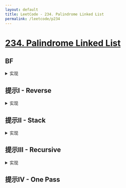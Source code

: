 ```yaml
---
layout: default
title: LeetCode - 234. Palindrome Linked List
permalink: /leetcode/p234
---
```


# [234. Palindrome Linked List](https://leetcode-cn.com/problems/palindrome-linked-list/)

## BF
<details markdown="1">
<summary markdown="span">实现</summary>

```javascript
```
</details>

## 提示I - Reverse
<details markdown="1">
<summary markdown="span">实现</summary>

```javascript

/**
 * Definition for singly-linked list.
 * function ListNode(val) {
 *     this.val = val;
 *     this.next = null;
 * }
 */
/**
 * @param {ListNode} head
 * @return {boolean}
 */
const isPalindrome = (head) => {
    if (head === null || head.next === null) return true;

    const reversedList = cloneAndReverse(head);
    return checkEqual(head, reversedList);
};

const cloneAndReverse = (head) => {
    let lastNode = null, p = head;
    
    while (p != null) {
        const newNode = new ListNode(p.val);
        newNode.next = lastNode;
        lastNode = newNode;
        p = p.next;
    }

    return lastNode;
};

const checkEqual = (list, reversedList) => {
    let l1 = list, l2 = reversedList;

    while (l1 !== null && l2 !== null) {
        if (l1.val !== l2.val) return false;
        l1 = l1.next;
        l2 = l2.next;
    }

    return true;
}
```

</details>

## 提示II - Stack

<details markdown="1">
<summary markdown="span">实现</summary>

```javascript
/**
 * Definition for singly-linked list.
 * function ListNode(val) {
 *     this.val = val;
 *     this.next = null;
 * }
 */
/**
 * @param {ListNode} head
 * @return {boolean}
 */
const isPalindrome = function (head) {
    if (head === null || head.next === null) return true;

    const { slowPointer, firstHalfStack } = generateFirstHalfStack(head);
    return checkEqual(slowPointer, firstHalfStack);
};

const generateFirstHalfStack = (head) => {
    const firstHalfStack = [];

    let slowPointer = head, fast = head;

    while (fast !== null && fast.next !== null) {
        firstHalfStack.push(slowPointer.val);
        slowPointer = slowPointer.next;
        fast = fast.next.next;
    }

    // skip the middle element when length is odd
    if (fast !== null) { 
        slowPointer = slowPointer.next;
    }

    return {
        firstHalfStack,
        slowPointer
    }
};

const checkEqual = (slowPointer, firstHalfStack) => {
    while (slowPointer !== null) {
        if (slowPointer.val !== firstHalfStack.pop()) return false;
        slowPointer = slowPointer.next;
    }

    return true;
}
```
</details>

## 提示III - Recursive

<details markdown="1">
<summary markdown="span">实现</summary>

```javascript
```
</details>


## 提示IV - One Pass

